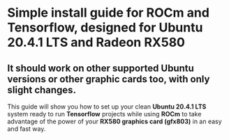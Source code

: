 # Simple install guide for ROCm and Tensorflow, designed for Ubuntu 20.4.1 LTS and Radeon RX580 
## It should work on other supported Ubuntu versions or other graphic cards too, with only slight changes.

This guide will show you how to set up your clean **Ubuntu 20.4.1 LTS** system ready to run **Tensorflow** projects while using **ROCm** to take advantage of the power of your **RX580 graphics card (gfx803)** in an easy and fast way.

